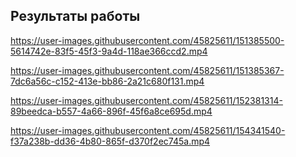 ## Результаты работы

https://user-images.githubusercontent.com/45825611/151385500-5614742e-83f5-45f3-9a4d-118ae366ccd2.mp4


https://user-images.githubusercontent.com/45825611/151385367-7dc6a56c-c152-413e-bb86-2a21c680f131.mp4


https://user-images.githubusercontent.com/45825611/152381314-89beedca-b557-4a66-896f-45f6a8ce695d.mp4


https://user-images.githubusercontent.com/45825611/154341540-f37a238b-dd36-4b80-865f-d370f2ec745a.mp4

